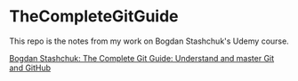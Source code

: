 # TheCompleteGitGuide
 This repo is the notes from my work on Bogdan Stashchuk's Udemy course.
 
[Bogdan Stashchuk: The Complete Git Guide: Understand and master Git and GitHub](https://www.udemy.com/course/git-and-github-complete-guide/)
